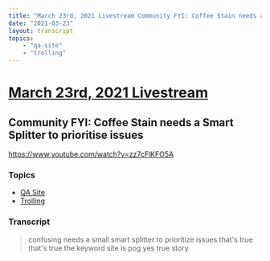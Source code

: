```yaml
---
title: "March 23rd, 2021 Livestream Community FYI: Coffee Stain needs a Smart Splitter to prioritise issues"
date: "2021-03-23"
layout: transcript
topics:
    - "qa-site"
    - "trolling"
---
```

# [March 23rd, 2021 Livestream](../2021-03-23.md)
## Community FYI: Coffee Stain needs a Smart Splitter to prioritise issues
https://www.youtube.com/watch?v=zz7cFlKFO5A

### Topics
* [QA Site](../topics/qa-site.md)
* [Trolling](../topics/trolling.md)

### Transcript

> confusing needs a small smart splitter to prioritize issues that's true that's true the keyword site is pog yes true story
